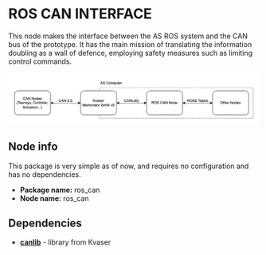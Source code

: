 # ROS CAN INTERFACE

This node makes the interface between the AS ROS system and the CAN bus of the prototype. 
It has the main mission of translating the information doubling as a wall of defence, employing safety measures such as limiting control commands.

<p align="center">
  <img src="..//assets/roscan.drawio.png" alt="Description"/>
</p>


## Node info

This package is very simple as of now, and requires no configuration and has no dependencies.

- **Package name:** ros_can
- **Node name:** ros_can

## Dependencies

- **[canlib](https://kvaser.com/canlib-webhelp/)** - library from Kvaser